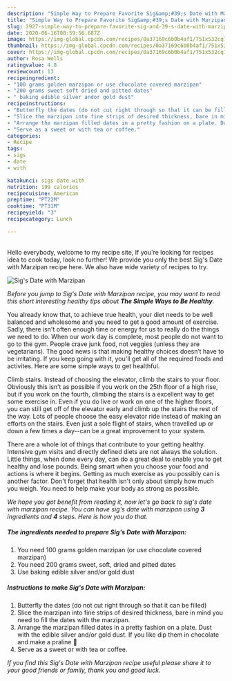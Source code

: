 ```yaml
---
description: "Simple Way to Prepare Favorite Sig&amp;#39;s Date with Marzipan"
title: "Simple Way to Prepare Favorite Sig&amp;#39;s Date with Marzipan"
slug: 2927-simple-way-to-prepare-favorite-sig-and-39-s-date-with-marzipan
date: 2020-06-16T08:59:56.687Z
image: https://img-global.cpcdn.com/recipes/0a37169c6b0b4af1/751x532cq70/sigs-date-with-marzipan-recipe-main-photo.jpg
thumbnail: https://img-global.cpcdn.com/recipes/0a37169c6b0b4af1/751x532cq70/sigs-date-with-marzipan-recipe-main-photo.jpg
cover: https://img-global.cpcdn.com/recipes/0a37169c6b0b4af1/751x532cq70/sigs-date-with-marzipan-recipe-main-photo.jpg
author: Rosa Wells
ratingvalue: 4.8
reviewcount: 13
recipeingredient:
- "100 grams golden marzipan or use chocolate covered marzipan"
- "200 grams sweet soft dried and pitted dates"
- " baking edible silver andor gold dust"
recipeinstructions:
- "Butterfly the dates (do not cut right through so that it can be filled)"
- "Slice the marzipan into fine strips of desired thickness, bare in mind you need to fill the dates with the marzipan."
- "Arrange the marzipan filled dates in a pretty fashion on a plate. Dust with the edible silver and/or gold dust. If you like dip them in chocolate and make a praline 🌼"
- "Serve as a sweet or with tea or coffee."
categories:
- Recipe
tags:
- sigs
- date
- with

katakunci: sigs date with 
nutrition: 199 calories
recipecuisine: American
preptime: "PT22M"
cooktime: "PT31M"
recipeyield: "3"
recipecategory: Lunch

---
```

<br>
Hello everybody, welcome to my recipe site, If you're looking for recipes idea to cook today, look no further! We provide you only the best Sig&#39;s Date with Marzipan recipe here. We also have wide variety of recipes to try.
<br>


![Sig&#39;s Date with Marzipan](https://img-global.cpcdn.com/recipes/0a37169c6b0b4af1/751x532cq70/sigs-date-with-marzipan-recipe-main-photo.jpg)

<i>Before you jump to Sig&#39;s Date with Marzipan recipe, you may want to read this short interesting healthy tips about <strong>The Simple Ways to Be Healthy</strong>.</i>

You already know that, to achieve true health, your diet needs to be well balanced and wholesome and you need to get a good amount of exercise. Sadly, there isn't often enough time or energy for us to really do the things we need to do. When our work day is complete, most people do not want to go to the gym. People crave junk food, not veggies (unless they are vegetarians). The good news is that making healthy choices doesn’t have to be irritating. If you keep going with it, you'll get all of the required foods and activites. Here are some simple ways to get healthful.

Climb stairs. Instead of choosing the elevator, climb the stairs to your floor. Obviously this isn’t as possible if you work on the 25th floor of a high rise, but if you work on the fourth, climbing the stairs is a excellent way to get some exercise in. Even if you do live or work on one of the higher floors, you can still get off of the elevator early and climb up the stairs the rest of the way. Lots of people choose the easy elevator ride instead of making an efforts on the stairs. Even just a sole flight of stairs, when travelled up or down a few times a day--can be a great improvement to your system. 

There are a whole lot of things that contribute to your getting healthy. Intensive gym visits and directly defined diets are not always the solution. Little things, when done every day, can do a great deal to enable you to get healthy and lose pounds. Being smart when you choose your food and actions is where it begins. Getting as much exercise as you possibly can is another factor. Don't forget that health isn't only about simply how much you weigh. You need to help make your body as strong as possible. 


<i>We hope you got benefit from reading it, now let's go back to sig&#39;s date with marzipan recipe. You can have sig&#39;s date with marzipan using <strong>3</strong> ingredients and <strong>4</strong> steps. Here is how you do that.
</i>

##### The ingredients needed to prepare Sig&#39;s Date with Marzipan:

1. You need 100 grams golden marzipan (or use chocolate covered marzipan)
1. You need 200 grams sweet, soft, dried and pitted dates
1. Use  baking edible silver and/or gold dust


##### Instructions to make Sig&#39;s Date with Marzipan:

1. Butterfly the dates (do not cut right through so that it can be filled)
1. Slice the marzipan into fine strips of desired thickness, bare in mind you need to fill the dates with the marzipan.
1. Arrange the marzipan filled dates in a pretty fashion on a plate. Dust with the edible silver and/or gold dust. If you like dip them in chocolate and make a praline 🌼
1. Serve as a sweet or with tea or coffee.


<i>If you find this Sig&#39;s Date with Marzipan recipe useful please share it to your good friends or family, thank you and good luck.</i>
